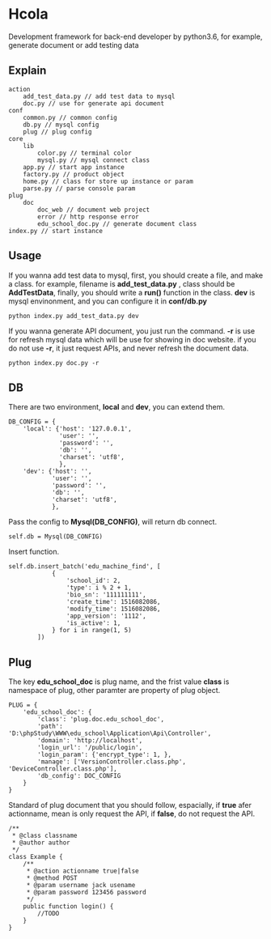 # Hcola
Development framework for back-end developer by python3.6, for example, generate document or add testing data
## Explain
```
action
    add_test_data.py // add test data to mysql
    doc.py // use for generate api document
conf
    common.py // common config
    db.py // mysql config
    plug // plug config
core
    lib
        color.py // terminal color
        mysql.py // mysql connect class
    app.py // start app instance
    factory.py // product object
    home.py // class for store up instance or param
    parse.py // parse console param
plug
    doc
        doc_web // document web project
        error // http response error
        edu_school_doc.py // generate document class
index.py // start instance
```
## Usage
If you wanna add test data to mysql, first, you should create a file, and make a class.
 for example, filename is  **add_test_data.py** , class should be **AddTestData**, finally, you should write a **run()** function in the class. **dev** is mysql envinonment, and you can configure it in **conf/db.py**
```
python index.py add_test_data.py dev
```
If you wanna generate API document, you just run the command. **-r** is use for refresh mysql data which will be use for showing in doc website. if you do not use **-r**, it just request APIs, and never refresh the document data.
```
python index.py doc.py -r
```
## DB
There are two environment, **local** and **dev**, you can extend them.
```
DB_CONFIG = {
    'local': {'host': '127.0.0.1',
              'user': '',
              'password': '',
              'db': '',
              'charset': 'utf8',
              },
    'dev': {'host': '',
            'user': '',
            'password': '',
            'db': '',
            'charset': 'utf8',
            },
```
Pass the config to **Mysql(DB_CONFIG)**, will return db connect.
```
self.db = Mysql(DB_CONFIG)
```
Insert function.
```
self.db.insert_batch('edu_machine_find', [
            {
                'school_id': 2,
                'type': i % 2 + 1,
                'bio_sn': '111111111',
                'create_time': 1516082086,
                'modify_time': 1516082086,
                'app_version': '1112',
                'is_active': 1,
            } for i in range(1, 5)
        ])
```
## Plug
The key **edu_school_doc** is plug name, and the frist value **class** is namespace of plug, other paramter are property of plug object.
```
PLUG = {
    'edu_school_doc': {
        'class': 'plug.doc.edu_school_doc',
        'path': 'D:\phpStudy\WWW\edu_school\Application\Api\Controller',
        'domain': 'http://localhost',
        'login_url': '/public/login',
        'login_param': {'encrypt_type': 1, },
        'manage': ['VersionController.class.php', 'DeviceController.class.php'],
        'db_config': DOC_CONFIG
    }
}
```
Standard of plug document that you should follow, espacially, if **true** afer actionname, mean is only request the API, if **false**, do not request the API.
```
/**
 * @class classname
 * @author author
 */
class Example {
    /**
     * @action actionname true|false
     * @method POST
     * @param username jack usename
     * @param password 123456 password
     */
    public function login() {
        //TODO
    }
}